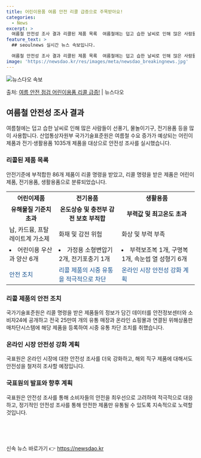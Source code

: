```yaml
---
title: 어린이용품 여름 안전 리콜 급증으로 주목받아요!
categories:
  - News
excerpt: >
  여름철 안전성 조사 결과 리콜된 제품 목록  여름철에는 덥고 습한 날씨로 인해 많은 사람들이 선풍기, 물놀이…
feature_text: >
  ## seoulnews 실시간 뉴스 속보입니다.

  여름철 안전성 조사 결과 리콜된 제품 목록  여름철에는 덥고 습한 날씨로 인해 많은 사람들이 선풍기, 물놀이…
image: 'https://newsdao.kr/res/images/meta/newsdao_breakingnews.jpg'
---
```


![뉴스다오 속보](https://newsdao.kr/res/images/meta/newsdao_breakingnews.jpg)

<p>출처: <a href="https://newsdao.kr/4465" rel="dofollow">여름 안전 점검 어린이용품 리콜 급증!</a> | 뉴스다오</p>

<h2 data-ke-size="size26">여름철 안전성 조사 결과</h2>
<p data-ke-size="size16">여름철에는 덥고 습한 날씨로 인해 많은 사람들이 선풍기, 물놀이기구, 전기용품 등을 많이 사용합니다. 산업통상자원부 국가기술표준원은 여름철 수요 증가가 예상되는 어린이제품과 전기·생활용품 1035개 제품을 대상으로 안전성 조사를 실시했습니다.</p>

<h3>리콜된 제품 목록</h3>
<p data-ke-size="size16">안전기준에 부적합한 86개 제품이 리콜 명령을 받았고, 리콜 명령을 받은 제품은 어린이제품, 전기용품, 생활용품으로 분류되었습니다.</p>

<table>
	<tr>
		<th>어린이제품</th>
		<th>전기용품</th>
		<th>생활용품</th>
	</tr>
	<tr>
		<td style="text-align: center; height: 17px;"><b>유해물질 기준치 초과</b></td>
		<td style="text-align: center; height: 17px;"><b>온도상승 및 충전부 감전 보호 부적합</b></td>
		<td style="text-align: center; height: 17px;"><b>부력값 및 최고온도 초과</b></td>
	</tr>
	<tr>
		<td>납, 카드뮴, 프탈레이트계 가소제</td>
		<td>화재 및 감전 위험</td>
		<td>화상 및 부력 부족</td>
	</tr>
	<tr>
		<td><li>어린이용 우산과 양산 6개</li></td>
		<td><li>가정용 소형변압기 2개, 전기포충기 1개</li></td>
		<td><li>부력보조복 1개, 구명복 1개, 속눈썹 열 성형기 6개</li></td>
	</tr>
	<tr>
		<td><span style="color: #1a5490;">안전 조치</span></td>
		<td><span style="color: #1a5490;">리콜 제품의 시중 유통을 적극적으로 차단</span></td>
		<td><span style="color: #1a5490;">온라인 시장 안전성 강화 계획</span></td>
	</tr>
</table>

<h3>리콜 제품의 안전 조치</h3>
<p data-ke-size="size16">국가기술표준원은 리콜 명령을 받은 제품들의 정보가 담긴 데이터를 안전정보센터와 소비자24에 공개하고 전국 25만여 개의 유통 매장과 온라인 쇼핑몰과 연결된 위해상품판매차단시스템에 해당 제품을 등록하여 시중 유통 차단 조치를 취했습니다.</p>

<h3>온라인 시장 안전성 강화 계획</h3>
<p data-ke-size="size16">국표원은 온라인 시장에 대한 안전성 조사를 더욱 강화하고, 해외 직구 제품에 대해서도 안전성을 철저히 조사할 예정입니다.</p>

<h3>국표원의 발표와 향후 계획</h3>
<p data-ke-size="size16">국표원은 안전성 조사를 통해 소비자들의 안전을 최우선으로 고려하여 적극적으로 대응하고, 정기적인 안전성 조사를 통해 안전한 제품만 유통될 수 있도록 지속적으로 노력할 것입니다.</p>

<p data-ke-size="size16">&nbsp;</p>

<p data-ke-size="size16">&nbsp;</p> 

신속 뉴스 바로가기 👉 <a href="https://newsdao.kr" rel="dofollow">https://newsdao.kr</a>


